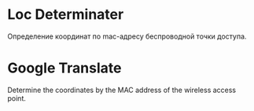 # Loc Determinater
Определение координат по mac-адресу беспроводной точки доступа.
# Google Translate
Determine the coordinates by the MAC address of the wireless access point.
